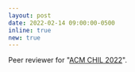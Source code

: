 ```yaml
---
layout: post
date: 2022-02-14 09:00:00-0500
inline: true
new: true
---
```


Peer reviewer for "<u>ACM CHIL 2022</u>".